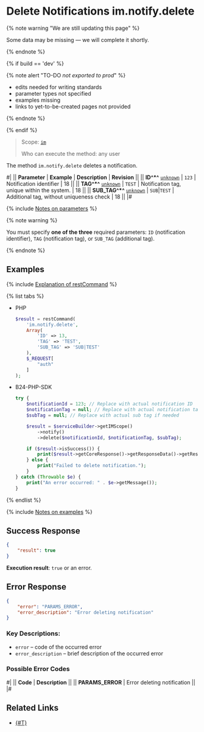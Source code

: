 # Delete Notifications im.notify.delete

{% note warning "We are still updating this page" %}

Some data may be missing — we will complete it shortly.

{% endnote %}

{% if build == 'dev' %}

{% note alert "TO-DO _not exported to prod_" %}

- edits needed for writing standards
- parameter types not specified
- examples missing
- links to yet-to-be-created pages not provided

{% endnote %}

{% endif %}

> Scope: [`im`](../../scopes/permissions.md)
>
> Who can execute the method: any user

The method `im.notify.delete` deletes a notification.

#|
|| **Parameter** | **Example** | **Description** | **Revision** ||
|| **ID^*^**
[`unknown`](../../data-types.md) | `123` | Notification identifier | 18 ||
|| **TAG^*^**
[`unknown`](../../data-types.md) | `TEST` | Notification tag, unique within the system. | 18 ||
|| **SUB_TAG^*^**
[`unknown`](../../data-types.md) | `SUB`\|`TEST` | Additional tag, without uniqueness check | 18 ||
|#

{% include [Notes on parameters](../../../_includes/required.md) %}

{% note warning %}

You must specify **one of the three** required parameters: `ID` (notification identifier), `TAG` (notification tag), or `SUB_TAG` (additional tag).

{% endnote %}

## Examples

{% include [Explanation of restCommand](../_includes/rest-command.md) %}

{% list tabs %}

- PHP

    ```php
    $result = restCommand(
        'im.notify.delete',
        Array(
            'ID' => 13,
            'TAG' => 'TEST',
            'SUB_TAG' => 'SUB|TEST'
        ),
        $_REQUEST[
            "auth"
        ]
    );
    ```

- B24-PHP-SDK

    ```php
    try {
        $notificationId = 123; // Replace with actual notification ID
        $notificationTag = null; // Replace with actual notification tag if needed
        $subTag = null; // Replace with actual sub tag if needed

        $result = $serviceBuilder->getIMScope()
            ->notify()
            ->delete($notificationId, $notificationTag, $subTag);

        if ($result->isSuccess()) {
            print($result->getCoreResponse()->getResponseData()->getResult()[0]);
        } else {
            print("Failed to delete notification.");
        }
    } catch (Throwable $e) {
        print("An error occurred: " . $e->getMessage());
    }
    ```

{% endlist %}

{% include [Notes on examples](../../../_includes/examples.md) %}

## Success Response

```json
{
    "result": true
}
```

**Execution result**: `true` or an error.

## Error Response

```json
{
    "error": "PARAMS_ERROR",
    "error_description": "Error deleting notification"
}
```

### Key Descriptions:

- `error` – code of the occurred error
- `error_description` – brief description of the occurred error

### Possible Error Codes

#|
|| **Code** | **Description** ||
|| **PARAMS_ERROR** | Error deleting notification ||
|#

## Related Links

- [{#T}](../messages/attachments/index.md)